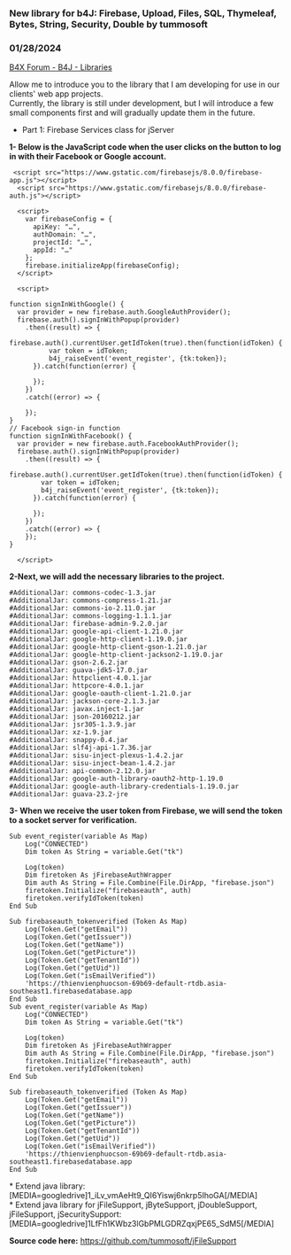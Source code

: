 ### New library for b4J: Firebase, Upload, Files, SQL, Thymeleaf,  Bytes, String, Security, Double by tummosoft
### 01/28/2024
[B4X Forum - B4J - Libraries](https://www.b4x.com/android/forum/threads/148068/)

Allow me to introduce you to the library that I am developing for use in our clients' web app projects.  
Currently, the library is still under development, but I will introduce a few small components first and will gradually update them in the future.  

- Part 1: Firebase Services class for jServer

**1- Below is the JavaScript code when the user clicks on the button to log in with their Facebook or Google account.**  
  

```B4X
 <script src="https://www.gstatic.com/firebasejs/8.0.0/firebase-app.js"></script>  
  <script src="https://www.gstatic.com/firebasejs/8.0.0/firebase-auth.js"></script>  
   
  <script>  
    var firebaseConfig = {  
      apiKey: "…",  
      authDomain: "…",  
      projectId: "…",  
      appId: "…"  
    };  
    firebase.initializeApp(firebaseConfig);  
  </script>  
   
  <script>  
   
function signInWithGoogle() {  
  var provider = new firebase.auth.GoogleAuthProvider();  
  firebase.auth().signInWithPopup(provider)  
    .then((result) => {  
      firebase.auth().currentUser.getIdToken(true).then(function(idToken) {  
          var token = idToken;  
          b4j_raiseEvent('event_register', {tk:token});  
      }).catch(function(error) {  
   
      });  
    })  
    .catch((error) => {  
   
    });  
}  
// Facebook sign-in function  
function signInWithFacebook() {  
  var provider = new firebase.auth.FacebookAuthProvider();  
  firebase.auth().signInWithPopup(provider)  
    .then((result) => {  
      firebase.auth().currentUser.getIdToken(true).then(function(idToken) {  
        var token = idToken;  
        b4j_raiseEvent('event_register', {tk:token});  
      }).catch(function(error) {  
   
      });  
    })  
    .catch((error) => {  
    });  
}  
  
  </script>
```

  
  
**2-Next, we will add the necessary libraries to the project.**  
  

```B4X
#AdditionalJar: commons-codec-1.3.jar  
#AdditionalJar: commons-compress-1.21.jar  
#AdditionalJar: commons-io-2.11.0.jar  
#AdditionalJar: commons-logging-1.1.1.jar  
#AdditionalJar: firebase-admin-9.2.0.jar  
#AdditionalJar: google-api-client-1.21.0.jar  
#AdditionalJar: google-http-client-1.19.0.jar  
#AdditionalJar: google-http-client-gson-1.21.0.jar  
#AdditionalJar: google-http-client-jackson2-1.19.0.jar  
#AdditionalJar: gson-2.6.2.jar  
#AdditionalJar: guava-jdk5-17.0.jar  
#AdditionalJar: httpclient-4.0.1.jar  
#AdditionalJar: httpcore-4.0.1.jar  
#AdditionalJar: google-oauth-client-1.21.0.jar  
#AdditionalJar: jackson-core-2.1.3.jar  
#AdditionalJar: javax.inject-1.jar  
#AdditionalJar: json-20160212.jar  
#AdditionalJar: jsr305-1.3.9.jar  
#AdditionalJar: xz-1.9.jar  
#AdditionalJar: snappy-0.4.jar  
#AdditionalJar: slf4j-api-1.7.36.jar  
#AdditionalJar: sisu-inject-plexus-1.4.2.jar  
#AdditionalJar: sisu-inject-bean-1.4.2.jar  
#AdditionalJar: api-common-2.12.0.jar  
#AdditionalJar: google-auth-library-oauth2-http-1.19.0  
#AdditionalJar: google-auth-library-credentials-1.19.0.jar  
#AdditionalJar: guava-23.2-jre
```

  
  
**3- When we receive the user token from Firebase, we will send the token to a socket server for verification.**  
  

```B4X
Sub event_register(variable As Map)  
    Log("CONNECTED")  
    Dim token As String = variable.Get("tk")  
   
    Log(token)  
    Dim firetoken As jFirebaseAuthWrapper  
    Dim auth As String = File.Combine(File.DirApp, "firebase.json")  
    firetoken.Initialize("firebaseauth", auth)  
    firetoken.verifyIdToken(token)  
End Sub  
  
Sub firebaseauth_tokenverified (Token As Map)  
    Log(Token.Get("getEmail"))  
    Log(Token.Get("getIssuer"))  
    Log(Token.Get("getName"))  
    Log(Token.Get("getPicture"))  
    Log(Token.Get("getTenantId"))  
    Log(Token.Get("getUid"))  
    Log(Token.Get("isEmailVerified"))  
    'https://thienvienphuocson-69b69-default-rtdb.asia-southeast1.firebasedatabase.app  
End Sub  
Sub event_register(variable As Map)  
    Log("CONNECTED")  
    Dim token As String = variable.Get("tk")  
   
    Log(token)  
    Dim firetoken As jFirebaseAuthWrapper  
    Dim auth As String = File.Combine(File.DirApp, "firebase.json")  
    firetoken.Initialize("firebaseauth", auth)  
    firetoken.verifyIdToken(token)  
End Sub  
  
Sub firebaseauth_tokenverified (Token As Map)  
    Log(Token.Get("getEmail"))  
    Log(Token.Get("getIssuer"))  
    Log(Token.Get("getName"))  
    Log(Token.Get("getPicture"))  
    Log(Token.Get("getTenantId"))  
    Log(Token.Get("getUid"))  
    Log(Token.Get("isEmailVerified"))  
    'https://thienvienphuocson-69b69-default-rtdb.asia-southeast1.firebasedatabase.app  
End Sub
```

  
  
\* Extend java library: [MEDIA=googledrive]1\_iLv\_vmAeHt9\_QI6Yiswj6nkrp5IhoGA[/MEDIA]  
\* Extend java library for jFileSupport, jByteSupport, jDoubleSupport, jFileSupport, jSecuritySupport:  
[MEDIA=googledrive]1LfFh1KWbz3lGbPMLGDRZqxjPE65\_SdM5[/MEDIA]  
  
**Source code here:** <https://github.com/tummosoft/jFileSupport>